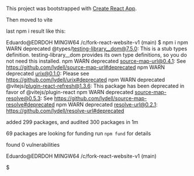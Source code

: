 This project was bootstrapped with [Create React App](https://github.com/facebook/create-react-app).

Then moved to vite

last npm i result like this:

Eduardo@EDRDOH MINGW64 /c/fork-react-website-v1 (main)
$ npm i
npm WARN deprecated @types/testing-library__dom@7.5.0: This is a stub types definition. testing-library\_\_dom provides its own type definitions, so you do not need this
installed.
npm WARN deprecated source-map-url@0.4.1: See https://github.com/lydell/source-map-url#deprecated
npm WARN deprecated urix@0.1.0: Please see https://github.com/lydell/urix#deprecated
npm WARN deprecated @vitejs/plugin-react-refresh@1.3.6: This package has been deprecated in favor of @vitejs/plugin-react
npm WARN deprecated source-map-resolve@0.5.3: See https://github.com/lydell/source-map-resolve#deprecated
npm WARN deprecated resolve-url@0.2.1: https://github.com/lydell/resolve-url#deprecated

added 299 packages, and audited 300 packages in 1m

69 packages are looking for funding
run `npm fund` for details

found 0 vulnerabilities

Eduardo@EDRDOH MINGW64 /c/fork-react-website-v1 (main)

$
